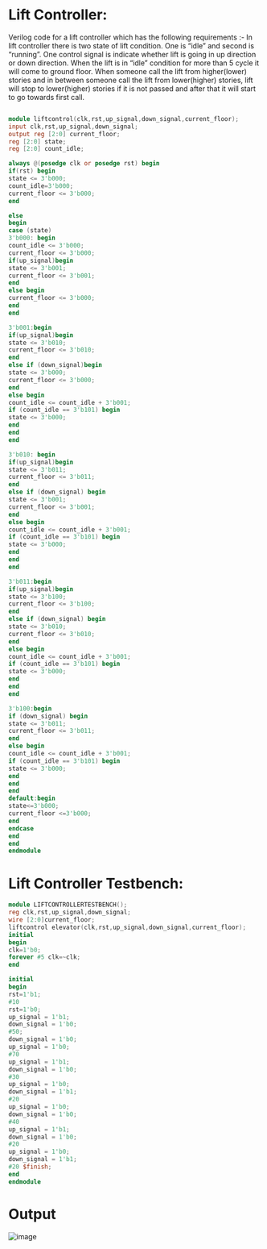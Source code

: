 # Lift Controller:
Verilog code for a lift controller which has the following requirements :-
In lift controller there is two state of lift condition. One is “idle” and second is “running”. One
control signal is indicate whether lift is going in up direction or down direction. When the lift is in
“idle” condition for more than 5 cycle it will come to ground floor. When someone call the lift
from higher(lower) stories and in between someone call the lift from lower(higher) stories, lift will
stop to lower(higher) stories if it is not passed and after that it will start to go towards first call.

```verilog

module liftcontrol(clk,rst,up_signal,down_signal,current_floor);
input clk,rst,up_signal,down_signal;
output reg [2:0] current_floor;
reg [2:0] state;
reg [2:0] count_idle;

always @(posedge clk or posedge rst) begin
if(rst) begin
state <= 3'b000;   
count_idle=3'b000;
current_floor <= 3'b000;
end

else 
begin 
case (state)
3'b000: begin
count_idle <= 3'b000;
current_floor <= 3'b000;
if(up_signal)begin
state <= 3'b001;
current_floor <= 3'b001;
end
else begin 
current_floor <= 3'b000;
end
end

3'b001:begin
if(up_signal)begin
state <= 3'b010;
current_floor <= 3'b010;
end
else if (down_signal)begin 
state <= 3'b000;
current_floor <= 3'b000;
end
else begin
count_idle <= count_idle + 3'b001;
if (count_idle == 3'b101) begin
state <= 3'b000;
end
end
end

3'b010: begin
if(up_signal)begin
state <= 3'b011;
current_floor <= 3'b011;
end
else if (down_signal) begin 
state <= 3'b001;
current_floor <= 3'b001;
end
else begin
count_idle <= count_idle + 3'b001;
if (count_idle == 3'b101) begin
state <= 3'b000;
end
end 
end

3'b011:begin
if(up_signal)begin
state <= 3'b100;
current_floor <= 3'b100;
end
else if (down_signal) begin 
state <= 3'b010;
current_floor <= 3'b010;
end
else begin
count_idle <= count_idle + 3'b001;
if (count_idle == 3'b101) begin
state <= 3'b000;
end
end
end

3'b100:begin
if (down_signal) begin 
state <= 3'b011;
current_floor <= 3'b011;
end
else begin
count_idle <= count_idle + 3'b001;
if (count_idle == 3'b101) begin
state <= 3'b000;
end
end 
end
default:begin
state<=3'b000;
current_floor <=3'b000;
end
endcase
end
end
endmodule
```
# Lift Controller Testbench:
```Verilog
module LIFTCONTROLLERTESTBENCH();
reg clk,rst,up_signal,down_signal;
wire [2:0]current_floor;
liftcontrol elevator(clk,rst,up_signal,down_signal,current_floor);
initial 
begin
clk=1'b0;
forever #5 clk=~clk;
end

initial
begin
rst=1'b1;
#10
rst=1'b0;
up_signal = 1'b1;
down_signal = 1'b0;
#50;
down_signal = 1'b0;
up_signal = 1'b0;
#70
up_signal = 1'b1;
down_signal = 1'b0;
#30
up_signal = 1'b0;
down_signal = 1'b1;
#20
up_signal = 1'b0;
down_signal = 1'b0;
#40
up_signal = 1'b1;
down_signal = 1'b0;
#20 
up_signal = 1'b0;
down_signal = 1'b1;
#20 $finish; 
end
endmodule
```

# Output

![image](https://github.com/userofmeet27/Verilog/assets/154442221/ad3a70b4-7139-4707-af7a-cc6f9a543987)



